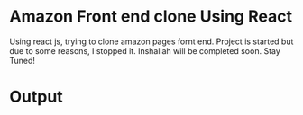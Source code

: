 # Amazon Front end clone Using React
Using react js, trying to clone amazon pages fornt end. Project is started but due to some reasons, I stopped it. Inshallah will be completed soon. Stay Tuned!


# Output 
